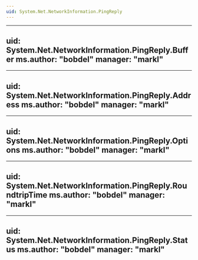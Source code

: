 ```yaml
---
uid: System.Net.NetworkInformation.PingReply
---
```


---
uid: System.Net.NetworkInformation.PingReply.Buffer
ms.author: "bobdel"
manager: "markl"
---

---
uid: System.Net.NetworkInformation.PingReply.Address
ms.author: "bobdel"
manager: "markl"
---

---
uid: System.Net.NetworkInformation.PingReply.Options
ms.author: "bobdel"
manager: "markl"
---

---
uid: System.Net.NetworkInformation.PingReply.RoundtripTime
ms.author: "bobdel"
manager: "markl"
---

---
uid: System.Net.NetworkInformation.PingReply.Status
ms.author: "bobdel"
manager: "markl"
---
